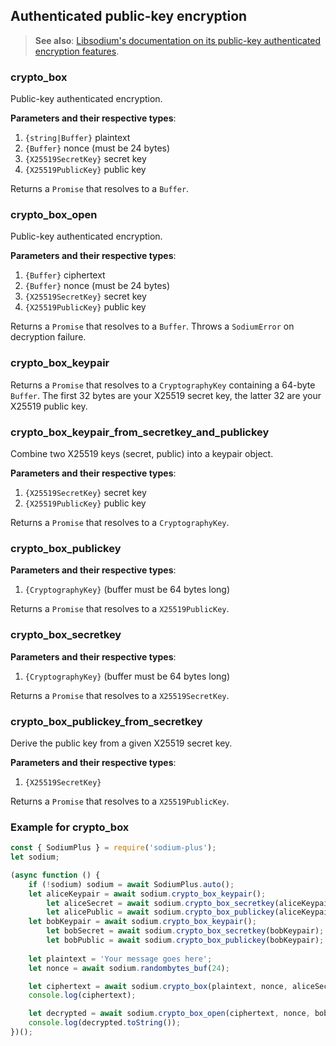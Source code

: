 ## Authenticated public-key encryption

> **See also**: [Libsodium's documentation on its public-key authenticated encryption features](https://download.libsodium.org/doc/public-key_cryptography/authenticated_encryption).

### crypto_box

Public-key authenticated encryption.

**Parameters and their respective types**:

1. `{string|Buffer}` plaintext
2. `{Buffer}` nonce (must be 24 bytes)
3. `{X25519SecretKey}` secret key
4. `{X25519PublicKey}` public key

Returns a `Promise` that resolves to a `Buffer`.

### crypto_box_open

Public-key authenticated encryption.

**Parameters and their respective types**:

1. `{Buffer}` ciphertext
2. `{Buffer}` nonce (must be 24 bytes)
3. `{X25519SecretKey}` secret key
4. `{X25519PublicKey}` public key

Returns a `Promise` that resolves to a `Buffer`.
Throws a `SodiumError` on decryption failure.

### crypto_box_keypair

Returns a `Promise` that resolves to a `CryptographyKey` containing a 64-byte
`Buffer`. The first 32 bytes are your X25519 secret key, the latter 32 are your
X25519 public key.

### crypto_box_keypair_from_secretkey_and_publickey

Combine two X25519 keys (secret, public) into a keypair object.

**Parameters and their respective types**:

1. `{X25519SecretKey}` secret key
2. `{X25519PublicKey}` public key

Returns a `Promise` that resolves to a `CryptographyKey`.

### crypto_box_publickey

**Parameters and their respective types**:

1. `{CryptographyKey}` (buffer must be 64 bytes long)

Returns a `Promise` that resolves to a `X25519PublicKey`.

### crypto_box_secretkey

**Parameters and their respective types**:

1. `{CryptographyKey}` (buffer must be 64 bytes long)

Returns a `Promise` that resolves to a `X25519SecretKey`.

### crypto_box_publickey_from_secretkey

Derive the public key from a given X25519 secret key.

**Parameters and their respective types**:

1. `{X25519SecretKey}`

Returns a `Promise` that resolves to a `X25519PublicKey`.

### Example for crypto_box

```javascript
const { SodiumPlus } = require('sodium-plus');
let sodium;

(async function () {
    if (!sodium) sodium = await SodiumPlus.auto();
    let aliceKeypair = await sodium.crypto_box_keypair();
        let aliceSecret = await sodium.crypto_box_secretkey(aliceKeypair);
        let alicePublic = await sodium.crypto_box_publickey(aliceKeypair);
    let bobKeypair = await sodium.crypto_box_keypair();
        let bobSecret = await sodium.crypto_box_secretkey(bobKeypair);
        let bobPublic = await sodium.crypto_box_publickey(bobKeypair);
    
    let plaintext = 'Your message goes here';
    let nonce = await sodium.randombytes_buf(24);

    let ciphertext = await sodium.crypto_box(plaintext, nonce, aliceSecret, bobPublic);    
    console.log(ciphertext);

    let decrypted = await sodium.crypto_box_open(ciphertext, nonce, bobSecret, alicePublic);
    console.log(decrypted.toString());
})();
```
